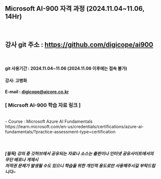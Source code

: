 
##  Microsoft AI-900 자격 과정 (2024.11.04~11.06, 14Hr)
<br>

## 강사 git 주소 :    https://github.com/digicope/ai900
<br>

#### git 사용기간 : 2024.11.04~11.06 (2024.11.06  이후에는 접속 불가)


#### 강사: 고병화
#### E-mail : digicope@aicore.co.kr

### [ Micrsoft AI-900 학습 자료 링크 ]
<br>
- Course : Microsoft Azure AI Fundamentals <br>
https://learn.microsoft.com/en-us/credentials/certifications/azure-ai-fundamentals/?practice-assessment-type=certification

<br>
<br>
<br>

##### [필독] 강의 중 깃허브에서 공유되는 자료나 소스는 출판이나 인터넷 공유사이트에서의 무단 배포나 게재시 <br> 저작권 문제가 발생될 수도 있으니 학습을 위한 개인적 용도로만 사용해주시길 부탁드립니다~     
